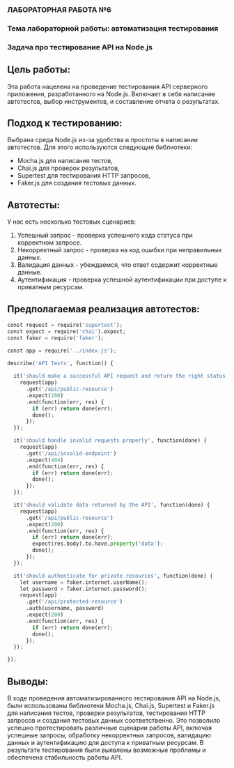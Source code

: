 ### ЛАБОРАТОРНАЯ РАБОТА №6
### Тема лабораторной работы: автоматизация тестирования
### Задача про тестирование API на Node.js 

## Цель работы:
Эта работа нацелена на проведение тестирования API серверного приложения, разработанного на Node.js. Включает в себя написание автотестов, выбор инструментов, и составление отчета о результатах.

## Подход к тестированию:
Выбрана среда Node.js из-за удобства и простоты в написании автотестов. Для этого используются следующие библиотеки:
- Mocha.js для написания тестов,
- Chai.js для проверок результатов,
- Supertest для тестирования HTTP запросов,
- Faker.js для создания тестовых данных.

## Автотесты:
У нас есть несколько тестовых сценариев:
1. Успешный запрос - проверка успешного кода статуса при корректном запросе.
2. Некорректный запрос - проверка на код ошибки при неправильных данных.
3. Валидация данных - убеждаемся, что ответ содержит корректные данные.
4. Аутентификация - проверка успешной аутентификации при доступе к приватным ресурсам.

## Предполагаемая реализация автотестов:
```python
const request = require('supertest');
const expect = require('chai').expect;
const faker = require('faker');

const app = require('../index.js');

describe('API Tests', function() {
  
  it('should make a successful API request and return the right status code', function(done) {
    request(app)
      .get('/api/public-resource')
      .expect(200)
      .end(function(err, res) {
        if (err) return done(err);
        done();
      });
  });

  it('should handle invalid requests properly', function(done) {
    request(app)
      .get('/api/invalid-endpoint')
      .expect(404)
      .end(function(err, res) {
        if (err) return done(err);
        done();
      });
  });

  it('should validate data returned by the API', function(done) {
    request(app)
      .get('/api/public-resource')
      .expect(200)
      .end(function(err, res) {
        if (err) return done(err);
        expect(res.body).to.have.property('data');
        done();
      });
  });

  it('should authenticate for private resources', function(done) {
    let username = faker.internet.userName();
    let password = faker.internet.password();
    request(app)
      .get('/api/protected-resource')
      .auth(username, password)
      .expect(200)
      .end(function(err, res) {
        if (err) return done(err);
        done();
      });
  });

});
```
## Выводы:
В ходе проведения автоматизированного тестирования API на Node.js, были использованы библиотеки Mocha.js, Chai.js, Supertest и Faker.js для написания тестов, проверки результатов, тестирования HTTP запросов и создания тестовых данных соответственно. Это позволило успешно протестировать различные сценарии работы API, включая успешные запросы, обработку некорректных запросов, валидацию данных и аутентификацию для доступа к приватным ресурсам. В результате тестирования были выявлены возможные проблемы и обеспечена стабильность работы API. 
